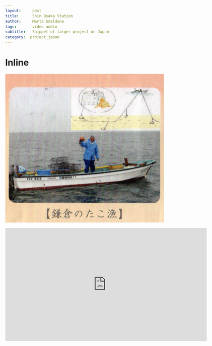 ```yaml
---
layout:     post
title:      Shin Osaka Station
author:     Marta Smaldone
tags: 		video audio
subtitle:  	Snippet of larger project on Japan
category:  project_japan
---
```

<!-- Start Writing Below in Markdown -->




# Inline
![fisherman](/img/fisherman.jpg)




<iframe src="https://player.vimeo.com/video/214461939" width="640" height="360" frameborder="0" webkitallowfullscreen mozallowfullscreen allowfullscreen></iframe>